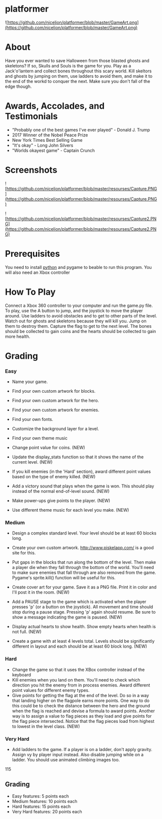 # platformer

![https://github.com/nicelion/platformer/blob/master/GameArt.png](https://github.com/nicelion/platformer/blob/master/GameArt.png)

# About

Have you ever wanted to save Halloween from those blasted ghosts and skeletons? If so, Skulls and Souls is the game for you. Play as a 
Jack'o'lantern and collect bones throughout this scary world. Kill skeltors and ghosts by jumping on them, use ladders to avoid them, and make it to the end of the workd to conquer the next. Make sure you don't fall of the edge though.

# Awards, Accolades, and Testimonials

- "Probably one of the best games I've ever played" - Donald J. Trump
- 2017 Winner of the Nobel Peace Prize 
- New York Times Best Selling Game
- "It's okay" - Long John Silvers
- "Worlds okayest game" - Captain Crunch

# Screenshots

![https://github.com/nicelion/platformer/blob/master/resourses/Capture.PNG](https://github.com/nicelion/platformer/blob/master/resourses/Capture.PNG)

![https://github.com/nicelion/platformer/blob/master/resourses/Capture2.PNG](https://github.com/nicelion/platformer/blob/master/resourses/Capture2.PNG)

# Prerequisites

You need to install [python](www.python.com) and pygame to beable to run this program. You will also need an Xbox controller

# How To Play

Connect a Xbox 360 controller to your computer and run the game.py file. To play, use the A button to jump, and the joystick to move the player around. Use ladders to avoid obstacles and to get to other parts of the level. Watch out for ghosts and skeletons because they will kill you. Jump on them to destroy them. Capture the flag to get to the next level. The bones should be collected to gain coins and the hearts should be collected to gain more health. 


# Grading

### Easy
- Name your game.
- Find your own custom artwork for blocks.
- Find your own custom artwork for the hero.
- Find your own custom artwork for enemies.
- Find your own fonts.
- Customize the background layer for a level.
- Find your own theme music

- Change point value for coins. (NEW) 
- Update the display_stats function so that it shows the name of the current level. (NEW)
- If you kill enemies (in the 'Hard' section), award different point values based on the type of enemy killed. (NEW)

- Add a victory sound that plays when the game is won. This should play instead of the normal end-of-level sound. (NEW)
- Make power-ups give points to the player. (NEW)
- Use different theme music for each level you make. (NEW)

### Medium
- Design a complex standard level. Your level should be at least 60 blocks long.
- Create your own custom artwork. http://www.piskelapp.com/ is a good site for this.
- Put gaps in the blocks that run along the bottom of the level. Then make a player die when they fall through the bottom of the world. You'll need to make sure enemies that fall through are also removed from the game. Pygame's sprite.kill() function will be useful for this.

- Create cover art for your game. Save it as a PNG file. Print it in color and I'll post it in the room. (NEW)
- Add a PAUSE stage to the game which is activated when the player presses 'p' (or a button on the joystick). All movement and time should stop during a pause stage. Pressing 'p' again should resume. Be sure to show a message indicating the game is paused. (NEW)
- Display actual hearts to show health. Show empty hearts when health is not full. (NEW)
- Create a game with at least 4 levels total. Levels should be significantly different in layout and each should be at least 60 block long. (NEW)

### Hard
- Change the game so that it uses the XBox controller instead of the keyboard
- Kill enemies when you land on them. You'll need to check which direction you hit the enemy from in process enemies. Award different point values for different enemy types.
- Give points for getting the flag at the end of the level. Do so in a way that landing higher on the flagpole earns more points. One way to do this could be to check the distance between the hero and the ground when the flag is reached and devise a formula to award points. Another way is to assign a value to flag pieces as they load and give points for the flag piece intersected. Notice that the flag pieces load from highest to lowest in the level class. (NEW)
### Very Hard
- Add ladders to the game. If a player is on a ladder, don't apply gravity. Assign vy by player input instead. Also disable jumping while on a ladder. You should use animated climbing images too.


115

## Grading

- Easy features: 5 points each
- Medium features: 10 points each
- Hard features: 15 points each
- Very Hard features: 20 points each
